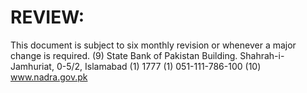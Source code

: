 # REVIEW: 

This document is subject to six monthly revision or whenever a major change is required.
(9) State Bank of Pakistan Building. Shahrah-i-Jamhuriat, 0-5/2, Islamabad
(1) 1777
(1) 051-111-786-100
(10) www.nadra.gov.pk